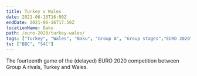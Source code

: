 ```yaml
---
title: Turkey v Wales
date: 2021-06-16T16:00Z
endDate: 2021-06-16T17:50Z
locationName: Baku
path: /euro-2020/turkey-wales/
tags: ["Turkey", "Wales", "Baku", "Group A", "Group stages","EURO 2020"]
tv: ["BBC", "S4C"]
---
```

The fourteenth game of the (delayed) EURO 2020 competition between Group A rivals, Turkey and Wales.
